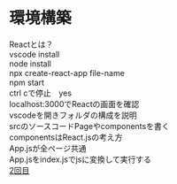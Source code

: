 # 環境構築  
Reactとは？  
vscode install  
node install  
npx create-react-app file-name  
npm start  
ctrl cで停止　yes  
localhost:3000でReactの画面を確認  
vscodeを開きフォルダの構成を説明  
srcのソースコードPageやcomponentsを書く  
componentsはReact.jsの考え方  
App.jsが全ページ共通  
App.jsをindex.jsでjsに変換して実行する  
[2回目](https://github.com/hatsuki0111/ReactHandson/blob/master/Handson/Routing.md)  

